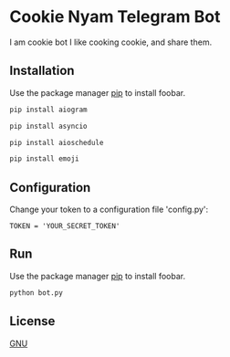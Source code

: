 # Cookie Nyam Telegram Bot
I am cookie bot
I like cooking cookie, and share them.

## Installation
Use the package manager [pip](https://pip.pypa.io/en/stable/) to install foobar.
```bash
pip install aiogram
```
```bash
pip install asyncio
```
```bash
pip install aioschedule
```
```bash
pip install emoji
```
## Configuration
Change your token to a configuration file 'config.py':
```
TOKEN = 'YOUR_SECRET_TOKEN'
```

## Run
Use the package manager [pip](https://pip.pypa.io/en/stable/) to install foobar.
```bash
python bot.py
```

## License
[GNU](https://www.gnu.org/licenses/quick-guide-gplv3.html)